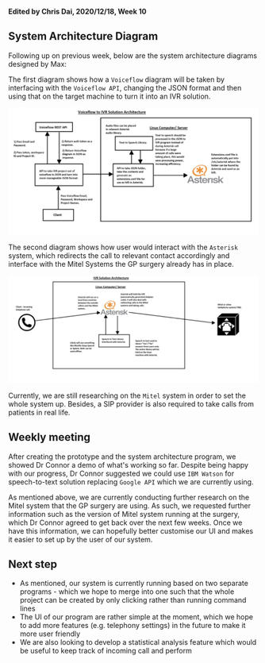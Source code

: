 **Edited by Chris Dai, 2020/12/18, Week 10**

## System Architecture Diagram

Following up on previous week, below are the system architecture diagrams designed by Max:

The first diagram shows how a `Voiceflow` diagram will be taken by interfacing with the `Voiceflow API`, changing the JSON format and then using that on the target machine to turn it into an IVR solution. 

![image](/dev_blog/image_bank/2020-12-18-1.png)

The second diagram shows how user would interact with the `Asterisk` system, which redirects the call to relevant contact accordingly and interface with the Mitel Systems the GP surgery already has in place. 

![image](/dev_blog/image_bank/2020-12-18-2.png)

Currently, we are still researching on the `Mitel` system in order to set the whole system up. Besides, a SIP provider is also required to take calls from patients in real life.

## Weekly **meeting**

After creating the prototype and the system architecture program, we showed Dr Connor a demo of what's working so far. Despite being happy with our progress, Dr Connor suggested we could use `IBM Watson` for speech-to-text solution replacing `Google API` which we are currently using. 

As mentioned above, we are currently conducting further research on the Mitel system that the GP surgery are using. As such, we requested further information such as the version of Mitel system running at the surgery, which Dr Connor agreed to get back over the next few weeks. Once we have this information, we can hopefully better customise our UI and makes it easier to set up by the user of our system.

## **Next step**

- As mentioned, our system is currently running based on two separate programs - which we hope to merge into one such that the whole project can be created by only clicking rather than running command lines
- The UI of our program are rather simple at the moment, which we hope to add more features (e.g. telephony settings) in the future to make it more user friendly
- We are also looking to develop a statistical analysis feature which would be useful to keep track of incoming call and perform